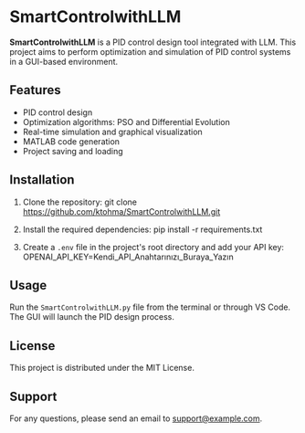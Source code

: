 # SmartControlwithLLM

**SmartControlwithLLM** is a PID control design tool integrated with LLM. This project aims to perform optimization and simulation of PID control systems in a GUI-based environment.

## Features

- PID control design
- Optimization algorithms: PSO and Differential Evolution
- Real-time simulation and graphical visualization
- MATLAB code generation
- Project saving and loading

## Installation

1. Clone the repository:
   git clone https://github.com/ktohma/SmartControlwithLLM.git
   
2. Install the required dependencies:
   pip install -r requirements.txt
   
3. Create a `.env` file in the project's root directory and add your API key:
   OPENAI_API_KEY=Kendi_API_Anahtarınızı_Buraya_Yazın


## Usage

Run the `SmartControlwithLLM.py` file from the terminal or through VS Code. The GUI will launch the PID design process.

## License

This project is distributed under the MIT License.

## Support

For any questions, please send an email to support@example.com.
